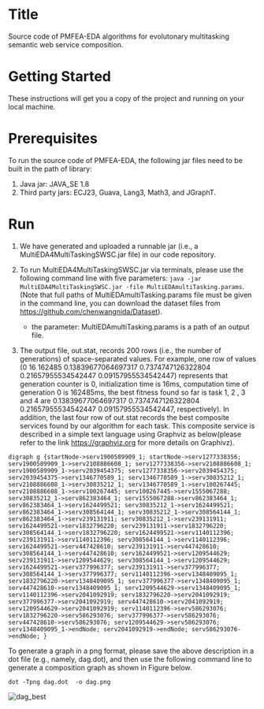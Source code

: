 # Title
Source code of PMFEA-EDA algorithms for evolutonary multitasking semantic web service composition.

# Getting Started
These instructions will get you a copy of the project and running on your local machine.

# Prerequisites

To run the source code of PMFEA-EDA, the following jar files need to be built in the path of library:

1. Java jar: JAVA_SE 1.8
2. Third party jars: ECJ23, Guava, Lang3, Math3, and JGraphT.

# Run 

1. We have generated and uploaded a runnable jar (i.e., a MultiEDA4MultiTaskingSWSC.jar file) in our code repository.

2. To run MultiEDA4MultiTaskingSWSC.jar via terminals, please use the following command line with five parameters: `java -jar MultiEDA4MultiTaskingSWSC.jar -file MultiEDAmultiTasking.params`. (Note that full paths of MultiEDAmultiTasking.params file must be given in the command line, you can download the dataset files from https://github.com/chenwangnida/Dataset).

   	- the parameter: MultiEDAmultiTasking.params is a path of an output file.

3. The output file, out.stat, records 200 rows (i.e., the number of generations) of space-separated values. For example, one row of values (0 16 162485 0.13839677064697317 0.7374747126322804 0.21657955534542447 0.09157955534542447) represents that generation counter is 0, initialization time is 16ms, computation time of generation 0 is 162485ms, the best fitness found so far is task 1, 2 , 3 and 4 are 0.13839677064697317 0.7374747126322804 0.21657955534542447 0.09157955534542447, respectively). In addition, the last four row of out.stat records the best composite services found by our algorithm for each task. This composite service is described in a simple text language using Graphviz as below(please refer to the link https://graphviz.org for more details on Graphivz).

`digraph g {startNode->serv1900589909_1; startNode->serv1277338356; serv1900589909_1->serv2108886608_1; serv1277338356->serv2108886608_1; serv1900589909_1->serv2039454375; serv1277338356->serv2039454375; serv2039454375->serv1346770589_1; serv1346770589_1->serv30835212_1; serv2108886608_1->serv30835212_1; serv1346770589_1->serv100267445; serv2108886608_1->serv100267445; serv100267445->serv1555067288; serv30835212_1->serv862383464_1; serv1555067288->serv862383464_1; serv862383464_1->serv1624499521; serv30835212_1->serv1624499521; serv862383464_1->serv308564144_1; serv30835212_1->serv308564144_1; serv862383464_1->serv239131911; serv30835212_1->serv239131911; serv1624499521->serv1832796220; serv239131911->serv1832796220; serv308564144_1->serv1832796220; serv1624499521->serv1140112396; serv239131911->serv1140112396; serv308564144_1->serv1140112396; serv1624499521->serv447428610; serv239131911->serv447428610; serv308564144_1->serv447428610; serv1624499521->serv1209544629; serv239131911->serv1209544629; serv308564144_1->serv1209544629; serv1624499521->serv377996377; serv239131911->serv377996377; serv308564144_1->serv377996377; serv1140112396->serv1348409095_1; serv1832796220->serv1348409095_1; serv377996377->serv1348409095_1; serv447428610->serv1348409095_1; serv1209544629->serv1348409095_1; serv1140112396->serv2041092919; serv1832796220->serv2041092919; serv377996377->serv2041092919; serv447428610->serv2041092919; serv1209544629->serv2041092919; serv1140112396->serv586293076; serv1832796220->serv586293076; serv377996377->serv586293076; serv447428610->serv586293076; serv1209544629->serv586293076; serv1348409095_1->endNode; serv2041092919->endNode; serv586293076->endNode; }`


To generate a graph in a png format, please save the above description in a dot file (e.g., namely, dag.dot), and then use the following command line to generate a composition graph as shown in Figure below.

`dot -Tpng dag.dot  -o dag.png`


![dag_best](https://user-images.githubusercontent.com/20468313/130166954-2f3ca3ab-48c3-4670-a799-d45ab37dc246.png)

